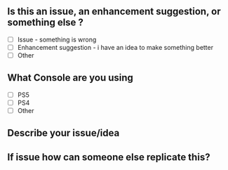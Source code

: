 ## Is this an issue, an enhancement suggestion, or something else ?
* [ ] Issue - something is wrong
* [ ] Enhancement suggestion - i have an idea to make something better
* [ ] Other

## What Console are you using
* [ ] PS5
* [ ] PS4
* [ ] Other

## Describe your issue/idea


## If issue how can someone else replicate this?

